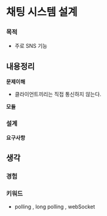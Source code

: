 # 채팅 시스템 설계

### 목적

- 주로 SNS 기능

## 내용정리

**문제이해**

- 클라이언트끼리는 직접 통신하지 않는다.

**모듈**

### 설계

**요구사항**

## 생각

### 경험

### 키워드

- polling , long polling , webSocket
